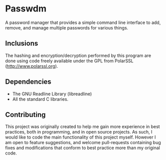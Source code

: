 Passwdm
=======
A password manager that provides a simple command line interface to add, remove, and manage multiple passwords for various things.

Inclusions
----------
The hashing and encryption/decryption performed by this program are done using code freely available under the GPL from PolarSSL (http://www.polarssl.org).

Dependencies
------------
- The GNU Readline Library (libreadline)
- All the standard C libraries.

Contributing
------------
This project was originally created to help me gain more experience in best practices, both in programming, and in open source projects. As such, I would like to code the main functionality of this project myself. However I am open to feature suggestions, and welcome pull-requests containing bug fixes and modifications that conform to best practice more than my original code.